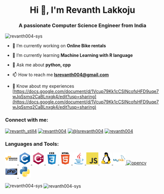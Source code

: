 <h1 align="center">Hi 👋, I'm Revanth Lakkoju</h1>
<h3 align="center">A passionate Computer Science Engineer from India</h3>

<p align="left"> <img src="https://komarev.com/ghpvc/?username=revanth004-sys&label=Profile%20views&color=0e75b6&style=flat" alt="revanth004-sys" /> </p>

- 🔭 I’m currently working on **Online Bike rentals**

- 🌱 I’m currently learning **Machine Learning with R language**

- 💬 Ask me about **python, cpp**

- 📫 How to reach me **lsrevanth004@gmail.com**

- 📄 Know about my experiences [https://docs.google.com/document/d/1Vcup79Kk1cCSINcofsHFD9uqe7wJqSsmq2CaBLnxgk4/edit?usp=sharing](https://docs.google.com/document/d/1Vcup79Kk1cCSINcofsHFD9uqe7wJqSsmq2CaBLnxgk4/edit?usp=sharing)

<h3 align="left">Connect with me:</h3>
<p align="left">
<a href="https://instagram.com/revanth_still4" target="blank"><img align="center" src="https://raw.githubusercontent.com/rahuldkjain/github-profile-readme-generator/master/src/images/icons/Social/instagram.svg" alt="revanth_still4" height="30" width="40" /></a>
<a href="https://www.codechef.com/users/revanth004" target="blank"><img align="center" src="https://cdn.jsdelivr.net/npm/simple-icons@3.1.0/icons/codechef.svg" alt="revanth004" height="30" width="40" /></a>
<a href="https://www.hackerrank.com/@lsrevanth004" target="blank"><img align="center" src="https://raw.githubusercontent.com/rahuldkjain/github-profile-readme-generator/master/src/images/icons/Social/hackerrank.svg" alt="@lsrevanth004" height="30" width="40" /></a>
<a href="https://www.leetcode.com/revanth004" target="blank"><img align="center" src="https://raw.githubusercontent.com/rahuldkjain/github-profile-readme-generator/master/src/images/icons/Social/leet-code.svg" alt="revanth004" height="30" width="40" /></a>
</p>

<h3 align="left">Languages and Tools:</h3>
<p align="left"> <a href="https://aws.amazon.com" target="_blank" rel="noreferrer"> <img src="https://raw.githubusercontent.com/devicons/devicon/master/icons/amazonwebservices/amazonwebservices-original-wordmark.svg" alt="aws" width="40" height="40"/> </a> <a href="https://www.cprogramming.com/" target="_blank" rel="noreferrer"> <img src="https://raw.githubusercontent.com/devicons/devicon/master/icons/c/c-original.svg" alt="c" width="40" height="40"/> </a> <a href="https://www.w3schools.com/cpp/" target="_blank" rel="noreferrer"> <img src="https://raw.githubusercontent.com/devicons/devicon/master/icons/cplusplus/cplusplus-original.svg" alt="cplusplus" width="40" height="40"/> </a> <a href="https://www.w3schools.com/css/" target="_blank" rel="noreferrer"> <img src="https://raw.githubusercontent.com/devicons/devicon/master/icons/css3/css3-original-wordmark.svg" alt="css3" width="40" height="40"/> </a> <a href="https://www.w3.org/html/" target="_blank" rel="noreferrer"> <img src="https://raw.githubusercontent.com/devicons/devicon/master/icons/html5/html5-original-wordmark.svg" alt="html5" width="40" height="40"/> </a> <a href="https://www.java.com" target="_blank" rel="noreferrer"> <img src="https://raw.githubusercontent.com/devicons/devicon/master/icons/java/java-original.svg" alt="java" width="40" height="40"/> </a> <a href="https://developer.mozilla.org/en-US/docs/Web/JavaScript" target="_blank" rel="noreferrer"> <img src="https://raw.githubusercontent.com/devicons/devicon/master/icons/javascript/javascript-original.svg" alt="javascript" width="40" height="40"/> </a> <a href="https://www.linux.org/" target="_blank" rel="noreferrer"> <img src="https://raw.githubusercontent.com/devicons/devicon/master/icons/linux/linux-original.svg" alt="linux" width="40" height="40"/> </a> <a href="https://www.mysql.com/" target="_blank" rel="noreferrer"> <img src="https://raw.githubusercontent.com/devicons/devicon/master/icons/mysql/mysql-original-wordmark.svg" alt="mysql" width="40" height="40"/> </a> <a href="https://opencv.org/" target="_blank" rel="noreferrer"> <img src="https://www.vectorlogo.zone/logos/opencv/opencv-icon.svg" alt="opencv" width="40" height="40"/> </a> <a href="https://www.php.net" target="_blank" rel="noreferrer"> <img src="https://raw.githubusercontent.com/devicons/devicon/master/icons/php/php-original.svg" alt="php" width="40" height="40"/> </a> <a href="https://www.python.org" target="_blank" rel="noreferrer"> <img src="https://raw.githubusercontent.com/devicons/devicon/master/icons/python/python-original.svg" alt="python" width="40" height="40"/> </a> </p>

<p><img align="left" src="https://github-readme-stats.vercel.app/api/top-langs?username=revanth004-sys&show_icons=true&locale=en&layout=compact" alt="revanth004-sys" /></p>

<p>&nbsp;<img align="center" src="https://github-readme-stats.vercel.app/api?username=revanth004-sys&show_icons=true&locale=en" alt="revanth004-sys" /></p>
